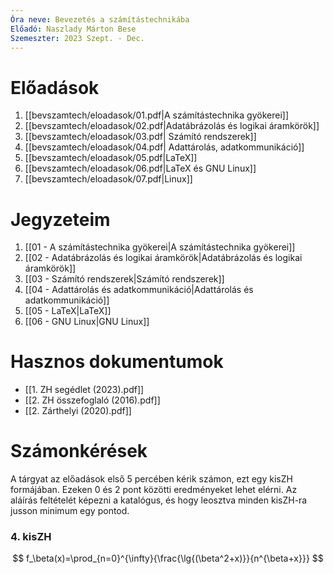```yaml
---
Óra neve: Bevezetés a számítástechnikába
Előadó: Naszlady Márton Bese
Szemeszter: 2023 Szept. - Dec.
---
```

# Előadások
1. [[bevszamtech/eloadasok/01.pdf|A számítástechnika gyökerei]]
2. [[bevszamtech/eloadasok/02.pdf|Adatábrázolás és logikai áramkörök]]
3. [[bevszamtech/eloadasok/03.pdf| Számító rendszerek]]
4. [[bevszamtech/eloadasok/04.pdf| Adattárolás, adatkommunikáció]]
5. [[bevszamtech/eloadasok/05.pdf|LaTeX]]
6. [[bevszamtech/eloadasok/06.pdf|LaTeX és GNU Linux]]
7. [[bevszamtech/eloadasok/07.pdf|Linux]]
# Jegyzeteim
1. [[01 -  A számítástechnika gyökerei|A számítástechnika gyökerei]]
2. [[02 -  Adatábrázolás és logikai áramkörök|Adatábrázolás és logikai áramkörök]]
3. [[03 - Számító rendszerek|Számító rendszerek]]
4. [[04 - Adattárolás és adatkommunikáció|Adattárolás és adatkommunikáció]]
5. [[05 - LaTeX|LaTeX]]
6. [[06 - GNU Linux|GNU Linux]]
# Hasznos dokumentumok
- [[1. ZH segédlet (2023).pdf]]
- [[2. ZH összefoglaló (2016).pdf]]
- [[2. Zárthelyi (2020).pdf]]
# Számonkérések
A tárgyat az előadások első 5 percében kérik számon, ezt egy kisZH formájában. Ezeken 0 és 2 pont közötti eredményeket lehet elérni. Az aláírás feltételét képezni a katalógus, és hogy leosztva minden kisZH-ra jusson minimum egy pontod.
### 4. kisZH
$$
f_\beta(x)=\prod_{n=0}^{\infty}{\frac{\lg{(\beta^2+x)}}{n^{\beta+x}}}
$$